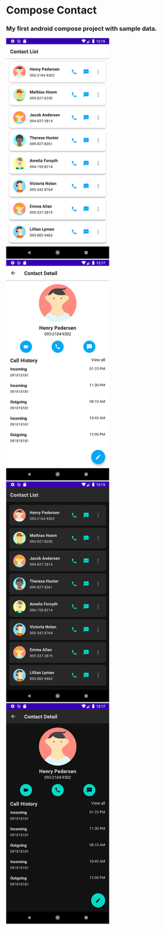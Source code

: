 # Compose Contact
### My first android compose project with sample data.

<img src="./imgs/ss1.png" width="280" height="600"> <img src="./imgs/ss2.png" width="280" height="600"><br/>
<img src="./imgs/ss3.png" width="280" height="600"> <img src="./imgs/ss4.png" width="280" height="600">
